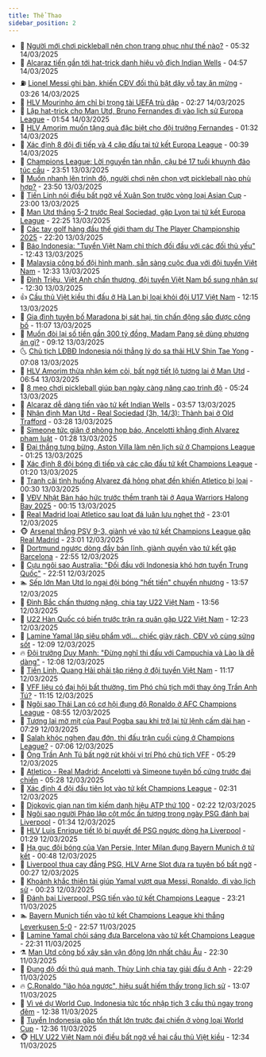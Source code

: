 ```yaml
---
title: Thể Thao
sidebar_position: 2
---
```


<!-- dantri-the-thao:START -->
- 🎡 [Người mới chơi pickleball nên chọn trang phục như thế nào?](https://dantri.com.vn/the-thao/nguoi-moi-choi-pickleball-nen-chon-trang-phuc-nhu-the-nao-20250314123157118.htm) - 05:32 14/03/2025
- 💯 [Alcaraz tiến gần tới hat-trick danh hiệu vô địch Indian Wells](https://dantri.com.vn/the-thao/alcaraz-tien-gan-toi-hat-trick-danh-hieu-vo-dich-indian-wells-20250314115705297.htm) - 04:57 14/03/2025
- ⛽️ [Lionel Messi ghi bàn, khiến CĐV đối thủ bật dậy vỗ tay ăn mừng](https://dantri.com.vn/the-thao/lionel-messi-ghi-ban-khien-cdv-doi-thu-bat-day-vo-tay-an-mung-20250314102538860.htm) - 03:26 14/03/2025
- 💃 [HLV Mourinho ám chỉ bị trọng tài UEFA trù dập](https://dantri.com.vn/the-thao/hlv-mourinho-am-chi-bi-trong-tai-uefa-tru-dap-20250314092440816.htm) - 02:27 14/03/2025
- 🌈 [Lập hat-trick cho Man Utd, Bruno Fernandes đi vào lịch sử Europa League](https://dantri.com.vn/the-thao/lap-hat-trick-cho-man-utd-bruno-fernandes-di-vao-lich-su-europa-league-20250314080446692.htm) - 01:54 14/03/2025
- 🦅 [HLV Amorim muốn tặng quà đặc biệt cho đội trưởng Fernandes](https://dantri.com.vn/the-thao/hlv-amorim-muon-tang-qua-dac-biet-cho-doi-truong-fernandes-20250314082935399.htm) - 01:32 14/03/2025
- 🌝 [Xác định 8 đội đi tiếp và 4 cặp đấu tại tứ kết Europa League](https://dantri.com.vn/the-thao/xac-dinh-8-doi-di-tiep-va-4-cap-dau-tai-tu-ket-europa-league-20250314073903656.htm) - 00:39 14/03/2025
- 🚀 [Champions League: Lời nguyền tàn nhẫn, cậu bé 17 tuổi khuynh đảo túc cầu](https://dantri.com.vn/the-thao/champions-league-loi-nguyen-tan-nhan-cau-be-17-tuoi-khuynh-dao-tuc-cau-20250314022050477.htm) - 23:51 13/03/2025
- 🎉 [Muốn nhanh lên trình độ, người chơi nên chọn vợt pickleball nào phù hợp?](https://dantri.com.vn/the-thao/muon-nhanh-len-trinh-do-nguoi-choi-nen-chon-vot-pickleball-nao-phu-hop-20250313143058501.htm) - 23:50 13/03/2025
- 📝 [Tiến Linh nói điều bất ngờ về Xuân Son trước vòng loại Asian Cup](https://dantri.com.vn/the-thao/tien-linh-noi-dieu-bat-ngo-ve-xuan-son-truoc-vong-loai-asian-cup-20250314012403892.htm) - 23:00 13/03/2025
- 🦄 [Man Utd thắng 5-2 trước Real Sociedad, gặp Lyon tại tứ kết Europa League](https://dantri.com.vn/the-thao/man-utd-thang-5-2-truoc-real-sociedad-gap-lyon-tai-tu-ket-europa-league-20250314052451323.htm) - 22:25 13/03/2025
- 🎉 [Các tay golf hàng đầu thế giới tham dự The Player Championship 2025](https://dantri.com.vn/the-thao/cac-tay-golf-hang-dau-the-gioi-tham-du-the-player-championship-2025-20250314014221224.htm) - 22:20 13/03/2025
- 💼 [Báo Indonesia: &quot;Tuyển Việt Nam chỉ thích đối đầu với các đối thủ yếu&quot;](https://dantri.com.vn/the-thao/bao-indonesia-tuyen-viet-nam-chi-thich-doi-dau-voi-cac-doi-thu-yeu-20250313194317352.htm) - 12:43 13/03/2025
- 🤡 [Malaysia công bố đội hình mạnh, sẵn sàng cuộc đua với đội tuyển Việt Nam](https://dantri.com.vn/the-thao/malaysia-cong-bo-doi-hinh-manh-san-sang-cuoc-dua-voi-doi-tuyen-viet-nam-20250313184340503.htm) - 12:33 13/03/2025
- 🦆 [Đình Triệu, Việt Anh chấn thương, đội tuyển Việt Nam bổ sung nhân sự](https://dantri.com.vn/the-thao/dinh-trieu-viet-anh-chan-thuong-doi-tuyen-viet-nam-bo-sung-nhan-su-20250313191832611.htm) - 12:30 13/03/2025
- 👍 [Cầu thủ Việt kiều thi đấu ở Hà Lan bị loại khỏi đội U17 Việt Nam](https://dantri.com.vn/the-thao/cau-thu-viet-kieu-thi-dau-o-ha-lan-bi-loai-khoi-doi-u17-viet-nam-20250313185510523.htm) - 12:15 13/03/2025
- 💼 [Gia đình tuyên bố Maradona bị sát hại, tin chấn động sắp được công bố](https://dantri.com.vn/the-thao/gia-dinh-tuyen-bo-maradona-bi-sat-hai-tin-chan-dong-sap-duoc-cong-bo-20250313180706119.htm) - 11:07 13/03/2025
- 🦒 [Muốn đòi lại số tiền gần 300 tỷ đồng, Madam Pang sẽ dùng phương án gì?](https://dantri.com.vn/the-thao/muon-doi-lai-so-tien-gan-300-ty-dong-madam-pang-se-dung-phuong-an-gi-20250313122702635.htm) - 09:12 13/03/2025
- 🌜 [Chủ tịch LĐBĐ Indonesia nói thẳng lý do sa thải HLV Shin Tae Yong](https://dantri.com.vn/the-thao/chu-tich-ldbd-indonesia-noi-thang-ly-do-sa-thai-hlv-shin-tae-yong-20250313140845678.htm) - 07:08 13/03/2025
- 🦆 [HLV Amorim thừa nhận kém cỏi, bất ngờ tiết lộ tương lai ở Man Utd](https://dantri.com.vn/the-thao/hlv-amorim-thua-nhan-kem-coi-bat-ngo-tiet-lo-tuong-lai-o-man-utd-20250313113819617.htm) - 06:54 13/03/2025
- 💪 [8 mẹo chơi pickleball giúp bạn ngày càng nâng cao trình độ](https://dantri.com.vn/the-thao/8-meo-choi-pickleball-giup-ban-ngay-cang-nang-cao-trinh-do-20250313122420227.htm) - 05:24 13/03/2025
- 🧠 [Alcaraz dễ dàng tiến vào tứ kết Indian Wells](https://dantri.com.vn/the-thao/alcaraz-de-dang-tien-vao-tu-ket-indian-wells-20250313105435757.htm) - 03:57 13/03/2025
- 🦄 [Nhận định Man Utd - Real Sociedad &lpar;3h, 14/3&rpar;: Thành bại ở Old Trafford](https://dantri.com.vn/the-thao/nhan-dinh-man-utd-real-sociedad-3h-143-thanh-bai-o-old-trafford-20250313102706802.htm) - 03:28 13/03/2025
- 🥸 [Simeone tức giận ở phòng họp báo, Ancelotti khẳng định Alvarez phạm luật](https://dantri.com.vn/the-thao/simeone-tuc-gian-o-phong-hop-bao-ancelotti-khang-dinh-alvarez-pham-luat-20250313081514432.htm) - 01:28 13/03/2025
- 🤠 [Đại thắng tưng bừng, Aston Villa làm nên lịch sử ở Champions League](https://dantri.com.vn/the-thao/dai-thang-tung-bung-aston-villa-lam-nen-lich-su-o-champions-league-20250313082511645.htm) - 01:25 13/03/2025
- 👺 [Xác định 8 đội bóng đi tiếp và các cặp đấu tứ kết Champions League](https://dantri.com.vn/the-thao/xac-dinh-8-doi-bong-di-tiep-va-cac-cap-dau-tu-ket-champions-league-20250313071651973.htm) - 01:20 13/03/2025
- 📝 [Tranh cãi tình huống Alvarez đá hỏng phạt đền khiến Atletico bị loại](https://dantri.com.vn/the-thao/tranh-cai-tinh-huong-alvarez-da-hong-phat-den-khien-atletico-bi-loai-20250313070918084.htm) - 00:30 13/03/2025
- 🦆 [VĐV Nhật Bản háo hức trước thềm tranh tài ở Aqua Warriors Halong Bay 2025](https://dantri.com.vn/the-thao/vdv-nhat-ban-hao-huc-truoc-them-tranh-tai-o-aqua-warriors-halong-bay-2025-20250311230047350.htm) - 00:15 13/03/2025
- 🥳 [Real Madrid loại Atletico sau loạt đá luân lưu nghẹt thở](https://dantri.com.vn/the-thao/real-madrid-loai-atletico-sau-loat-da-luan-luu-nghet-tho-20250313060107906.htm) - 23:01 12/03/2025
- 🐵 [Arsenal thắng PSV 9-3, giành vé vào tứ kết Champions League gặp Real Madrid](https://dantri.com.vn/the-thao/arsenal-thang-psv-9-3-gianh-ve-vao-tu-ket-champions-league-gap-real-madrid-20250313060116000.htm) - 23:01 12/03/2025
- 🤩 [Dortmund ngược dòng đầy bản lĩnh, giành quyền vào tứ kết gặp Barcelona](https://dantri.com.vn/the-thao/dortmund-nguoc-dong-day-ban-linh-gianh-quyen-vao-tu-ket-gap-barcelona-20250313054320280.htm) - 22:55 12/03/2025
- 🤠 [Cựu ngôi sao Australia: &quot;Đối đầu với Indonesia khó hơn tuyển Trung Quốc&quot;](https://dantri.com.vn/the-thao/cuu-ngoi-sao-australia-doi-dau-voi-indonesia-kho-hon-tuyen-trung-quoc-20250312234823042.htm) - 22:51 12/03/2025
- 🏊 [Sếp lớn Man Utd lo ngại đội bóng &quot;hết tiền&quot; chuyển nhượng](https://dantri.com.vn/the-thao/sep-lon-man-utd-lo-ngai-doi-bong-het-tien-chuyen-nhuong-20250312205112565.htm) - 13:57 12/03/2025
- 🗽 [Đình Bắc chấn thương nặng, chia tay U22 Việt Nam](https://dantri.com.vn/the-thao/dinh-bac-chan-thuong-nang-chia-tay-u22-viet-nam-20250312211909211.htm) - 13:56 12/03/2025
- 🚀 [U22 Hàn Quốc có biến trước trận ra quân gặp U22 Việt Nam](https://dantri.com.vn/the-thao/u22-han-quoc-co-bien-truoc-tran-ra-quan-gap-u22-viet-nam-20250312192303660.htm) - 12:23 12/03/2025
- 🎉 [Lamine Yamal lập siêu phẩm với… chiếc giày rách, CĐV vô cùng sửng sốt](https://dantri.com.vn/the-thao/lamine-yamal-lap-sieu-pham-voi-chiec-giay-rach-cdv-vo-cung-sung-sot-20250312183416454.htm) - 12:09 12/03/2025
- 🔥 [Đội trưởng Duy Mạnh: &quot;Đừng nghĩ thi đấu với Campuchia và Lào là dễ dàng&quot;](https://dantri.com.vn/the-thao/doi-truong-duy-manh-dung-nghi-thi-dau-voi-campuchia-va-lao-la-de-dang-20250312185356070.htm) - 12:08 12/03/2025
- 🎉 [Tiến Linh, Quang Hải phải tập riêng ở đội tuyển Việt Nam](https://dantri.com.vn/the-thao/tien-linh-quang-hai-phai-tap-rieng-o-doi-tuyen-viet-nam-20250312180754588.htm) - 11:17 12/03/2025
- 🎡 [VFF liệu có đại hội bất thường, tìm Phó chủ tịch mới thay ông Trần Anh Tú?](https://dantri.com.vn/the-thao/vff-lieu-co-dai-hoi-bat-thuong-tim-pho-chu-tich-moi-thay-ong-tran-anh-tu-20250312174854127.htm) - 11:15 12/03/2025
- 🐻 [Ngôi sao Thái Lan có cơ hội đụng độ Ronaldo ở AFC Champions League](https://dantri.com.vn/the-thao/ngoi-sao-thai-lan-co-co-hoi-dung-do-ronaldo-o-afc-champions-league-20250312125606802.htm) - 08:55 12/03/2025
- 🌊 [Tương lai mờ mịt của Paul Pogba sau khi trở lại từ lệnh cấm dài hạn](https://dantri.com.vn/the-thao/tuong-lai-mo-mit-cua-paul-pogba-sau-khi-tro-lai-tu-lenh-cam-dai-han-20250312142836896.htm) - 07:29 12/03/2025
- 💃 [Salah khóc nghẹn đau đớn, thi đấu trận cuối cùng ở Champions League?](https://dantri.com.vn/the-thao/salah-khoc-nghen-dau-don-thi-dau-tran-cuoi-cung-o-champions-league-20250312135606549.htm) - 07:06 12/03/2025
- 🤔 [Ông Trần Anh Tú bất ngờ rút khỏi vị trí Phó chủ tịch VFF](https://dantri.com.vn/the-thao/ong-tran-anh-tu-bat-ngo-rut-khoi-vi-tri-pho-chu-tich-vff-20250312122948374.htm) - 05:29 12/03/2025
- 🤭 [Atletico - Real Madrid: Ancelotti và Simeone tuyên bố cứng trước đại chiến](https://dantri.com.vn/the-thao/atletico-real-madrid-ancelotti-va-simeone-tuyen-bo-cung-truoc-dai-chien-20250312094417384.htm) - 05:28 12/03/2025
- 👹 [Xác định 4 đội đầu tiên lọt vào tứ kết Champions League](https://dantri.com.vn/the-thao/xac-dinh-4-doi-dau-tien-lot-vao-tu-ket-champions-league-20250312093137640.htm) - 02:31 12/03/2025
- 🗽 [Djokovic gian nan tìm kiếm danh hiệu ATP thứ 100](https://dantri.com.vn/the-thao/djokovic-gian-nan-tim-kiem-danh-hieu-atp-thu-100-20250312090714577.htm) - 02:22 12/03/2025
- 🥳 [Ngôi sao người Pháp lập cột mốc ấn tượng trong ngày PSG đánh bại Liverpool](https://dantri.com.vn/the-thao/ngoi-sao-nguoi-phap-lap-cot-moc-an-tuong-trong-ngay-psg-danh-bai-liverpool-20250312081514638.htm) - 01:34 12/03/2025
- 💃 [HLV Luis Enrique tiết lộ bí quyết để PSG ngược dòng hạ Liverpool](https://dantri.com.vn/the-thao/hlv-luis-enrique-tiet-lo-bi-quyet-de-psg-nguoc-dong-ha-liverpool-20250312074816960.htm) - 01:29 12/03/2025
- 🧰 [Hạ gục đội bóng của Van Persie, Inter Milan đụng Bayern Munich ở tứ kết](https://dantri.com.vn/the-thao/ha-guc-doi-bong-cua-van-persie-inter-milan-dung-bayern-munich-o-tu-ket-20250312074821138.htm) - 00:48 12/03/2025
- 💪 [Liverpool thua cay đắng PSG, HLV Arne Slot đưa ra tuyên bố bất ngờ](https://dantri.com.vn/the-thao/liverpool-thua-cay-dang-psg-hlv-arne-slot-dua-ra-tuyen-bo-bat-ngo-20250312071405532.htm) - 00:27 12/03/2025
- 🚀 [Khoảnh khắc thiên tài giúp Yamal vượt qua Messi, Ronaldo, đi vào lịch sử](https://dantri.com.vn/the-thao/khoanh-khac-thien-tai-giup-yamal-vuot-qua-messi-ronaldo-di-vao-lich-su-20250312065552979.htm) - 00:23 12/03/2025
- 🤠 [Đánh bại Liverpool, PSG tiến vào tứ kết Champions League](https://dantri.com.vn/the-thao/danh-bai-liverpool-psg-tien-vao-tu-ket-champions-league-20250312062055307.htm) - 23:21 11/03/2025
- 🏊 [Bayern Munich tiến vào tứ kết Champions League khi thắng Leverkusen 5-0](https://dantri.com.vn/the-thao/bayern-munich-tien-vao-tu-ket-champions-league-khi-thang-leverkusen-5-0-20250312055311186.htm) - 22:57 11/03/2025
- 🦄 [Lamine Yamal chói sáng đưa Barcelona vào tứ kết Champions League](https://dantri.com.vn/the-thao/lamine-yamal-choi-sang-dua-barcelona-vao-tu-ket-champions-league-20250312053051709.htm) - 22:31 11/03/2025
- ⚗️ [Man Utd công bố xây sân vận động lớn nhất châu Âu](https://dantri.com.vn/the-thao/man-utd-cong-bo-xay-san-van-dong-lon-nhat-chau-au-20250312053126177.htm) - 22:30 11/03/2025
- 🥷 [Đụng độ đối thủ quá mạnh, Thùy Linh chia tay giải đấu ở Anh](https://dantri.com.vn/the-thao/dung-do-doi-thu-qua-manh-thuy-linh-chia-tay-giai-dau-o-anh-20250311232214902.htm) - 22:29 11/03/2025
- 🔥 [C.Ronaldo &quot;lão hóa ngược&quot;, hiệu suất hiếm thấy trong lịch sử](https://dantri.com.vn/the-thao/cronaldo-lao-hoa-nguoc-hieu-suat-hiem-thay-trong-lich-su-20250311200724020.htm) - 13:07 11/03/2025
- 🦅 [Vì vé dự World Cup, Indonesia tức tốc nhập tịch 3 cầu thủ ngay trong đêm](https://dantri.com.vn/the-thao/vi-ve-du-world-cup-indonesia-tuc-toc-nhap-tich-3-cau-thu-ngay-trong-dem-20250311190343924.htm) - 12:38 11/03/2025
- 🌝 [Tuyển Indonesia gặp tổn thất lớn trước đại chiến ở vòng loại World Cup](https://dantri.com.vn/the-thao/tuyen-indonesia-gap-ton-that-lon-truoc-dai-chien-o-vong-loai-world-cup-20250311181303970.htm) - 12:36 11/03/2025
- 🐵 [HLV U22 Việt Nam nói điều bất ngờ về hai cầu thủ Việt kiều](https://dantri.com.vn/the-thao/hlv-u22-viet-nam-noi-dieu-bat-ngo-ve-hai-cau-thu-viet-kieu-20250311193239500.htm) - 12:34 11/03/2025<!-- dantri-the-thao:END -->

